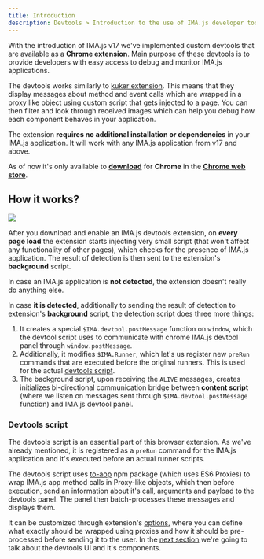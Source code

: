 ```yaml
---
title: Introduction
description: Devtools > Introduction to the use of IMA.js developer tools
---
```


With the introduction of IMA.js v17 we've implemented custom devtools that are available as a
**Chrome extension**. Main purpose of these devtools is to provide developers with easy access
to debug and monitor IMA.js applications.

The devtools works similarly to [kuker extension](https://github.com/krasimir/kuker).
This means that they display messages about method and event calls which are wrapped in a proxy like
object using custom script that gets injected to a page. You can then filter and look through received images
which can help you debug how each component behaves in your application.

The extension **requires no additional installation or dependencies** in your IMA.js application. It will
work with any IMA.js application from v17 and above.

As of now it's only available to [**download**](https://chrome.google.com/webstore/detail/imajs-developer-tools/jckgkffefmgcnbaimdmeoelgpjefpljh) for **Chrome** in the [**Chrome web store**](https://chrome.google.com/webstore/detail/imajs-developer-tools/jckgkffefmgcnbaimdmeoelgpjefpljh).

## How it works?

<div class="image is-padded-with-shadow">
  <img src="{{ '/img/docs/devtools-diagram.png?v=' | append: site.github.build_revision | relative_url }}" />
</div>

After you download and enable an IMA.js devtools extension, on **every page load** the extension starts injecting
very small script (that won't affect any functionality of other pages), which checks for the presence of IMA.js application.
The result of detection is then sent to the extension's **background** script.

In case an IMA.js application is **not detected**, the extension doesn't really do anything else.

In case **it is detected**, additionally to sending the result of detection to extension's **background** script,
the detection script does three more things:

1. It creates a special `$IMA.devtool.postMessage` function on `window`, which the devtool script uses to communicate
with chrome IMA.js devtool panel through `window.postMessage`.
2. Additionally, it modifies `$IMA.Runner`, which let's us register new `preRun` commands that are executed before
the original runners. This is used for the actual [devtools script](/docs/devtools-introduction#devtools-script).
3. The background script, upon receiving the `ALIVE` messages, creates initializes bi-directional communication bridge
between **content script** (where we listen on messages sent through `$IMA.devtool.postMessage` function) and IMA.js
devtool panel.

### Devtools script

The devtools script is an essential part of this browser extension. As we've already mentioned, it is registered
as a `preRun` command for the IMA.js application and it's executed before an actual runner scripts.

The devtools script uses [to-aop](https://www.npmjs.com/package/to-aop) npm package (which uses ES6 Proxies) to
wrap IMA.js app method calls in Proxy-like objects, which then before execution, send an information about it's
call, arguments and payload to the devtools panel. The panel then batch-processes these messages and displays them.

It can be customized through extension's [options](/docs/devtools-options), where you can define what exactly
should be wrapped using proxies and how it should be pre-processed before sending it to the user. In the
[next section](/docs/devtools-ui) we're going to talk about the devtools UI and it's components.
